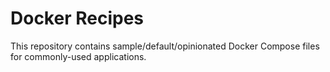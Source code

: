 # Docker Recipes
This repository contains sample/default/opinionated Docker Compose files for
commonly-used applications.